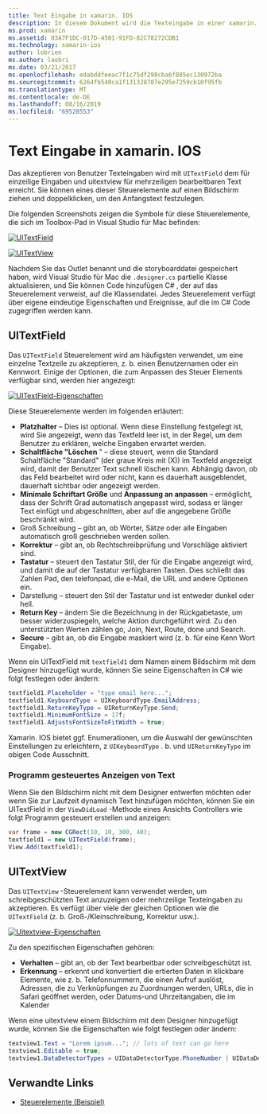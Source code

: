 ```yaml
---
title: Text Eingabe in xamarin. IOS
description: In diesem Dokument wird die Texteingabe in einer xamarin. IOS-App beschrieben. Es wird erläutert, wie UITextField und uitextview sowohl Programm gesteuert als auch im IOS-Designer verwendet werden.
ms.prod: xamarin
ms.assetid: 03A7F1DC-017D-4501-91FD-82C78272CDB1
ms.technology: xamarin-ios
author: lobrien
ms.author: laobri
ms.date: 03/21/2017
ms.openlocfilehash: edabddfeeac7f1c75df298cba6f885ec130972ba
ms.sourcegitcommit: 6264fb540ca1f131328707e295e7259cb10f95fb
ms.translationtype: MT
ms.contentlocale: de-DE
ms.lasthandoff: 08/16/2019
ms.locfileid: "69528553"
---
```

# <a name="text-input-in-xamarinios"></a>Text Eingabe in xamarin. IOS

Das akzeptieren von Benutzer Texteingaben wird mit `UITextField` dem für einzeilige Eingaben und uitextview für mehrzeiligen bearbeitbaren Text erreicht. Sie können eines dieser Steuerelemente auf einen Bildschirm ziehen und doppelklicken, um den Anfangstext festzulegen.

Die folgenden Screenshots zeigen die Symbole für diese Steuerelemente, die sich im Toolbox-Pad in Visual Studio für Mac befinden:

 [![](text-input-images/image11a.png "UITextField")](text-input-images/image11a.png#lightbox)

 [![](text-input-images/image13a.png "UITextView")](text-input-images/image13a.png#lightbox)

Nachdem Sie das Outlet benannt und die storyboarddatei gespeichert haben, wird Visual Studio für Mac die `.designer.cs` partielle Klasse aktualisieren, und Sie können Code hinzufügen C# , der auf das Steuerelement verweist, auf die Klassendatei. Jedes Steuerelement verfügt über eigene eindeutige Eigenschaften und Ereignisse, auf die im C# Code zugegriffen werden kann.

 <a name="UITextField" />


## <a name="uitextfield"></a>UITextField

Das `UITextField` Steuerelement wird am häufigsten verwendet, um eine einzelne Textzeile zu akzeptieren, z. b. einen Benutzernamen oder ein Kennwort. Einige der Optionen, die zum Anpassen des Steuer Elements verfügbar sind, werden hier angezeigt:

 [![](text-input-images/image15a.png "UITextField-Eigenschaften")](text-input-images/image15a.png#lightbox)

Diese Steuerelemente werden im folgenden erläutert:

- **Platzhalter** – Dies ist optional. Wenn diese Einstellung festgelegt ist, wird Sie angezeigt, wenn das Textfeld leer ist, in der Regel, um dem Benutzer zu erklären, welche Eingaben erwartet werden.
- **Schaltfläche "Löschen** " – diese steuert, wenn die Standard Schaltfläche "Standard" (der graue Kreis mit (X)) im Textfeld angezeigt wird, damit der Benutzer Text schnell löschen kann. Abhängig davon, ob das Feld bearbeitet wird oder nicht, kann es dauerhaft ausgeblendet, dauerhaft sichtbar oder angezeigt werden.
- **Minimale Schriftart Größe** und **Anpassung an anpassen** – ermöglicht, dass der Schrift Grad automatisch angepasst wird, sodass er länger Text einfügt und abgeschnitten, aber auf die angegebene Größe beschränkt wird.
- Groß Schreibung – gibt an, ob Wörter, Sätze oder alle Eingaben automatisch groß geschrieben werden sollen.
- **Korrektur** – gibt an, ob Rechtschreibprüfung und Vorschläge aktiviert sind.
- **Tastatur** – steuert den Tastatur Stil, der für die Eingabe angezeigt wird, und damit die auf der Tastatur verfügbaren Tasten. Dies schließt das Zahlen Pad, den telefonpad, die e-Mail, die URL und andere Optionen ein.
- Darstellung – steuert den Stil der Tastatur und ist entweder dunkel oder hell.
- **Return Key** – ändern Sie die Bezeichnung in der Rückgabetaste, um besser widerzuspiegeln, welche Aktion durchgeführt wird. Zu den unterstützten Werten zählen go, Join, Next, Route, done und Search.
- **Secure** – gibt an, ob die Eingabe maskiert wird (z. b. für eine Kenn Wort Eingabe).


Wenn ein UITextField mit `textfield1` dem Namen einem Bildschirm mit dem Designer hinzugefügt wurde, können Sie seine Eigenschaften in C# wie folgt festlegen oder ändern:

```csharp
textfield1.Placeholder = "type email here...";
textfield1.KeyboardType = UIKeyboardType.EmailAddress;
textfield1.ReturnKeyType = UIReturnKeyType.Send;
textfield1.MinimumFontSize = 17f;
textfield1.AdjustsFontSizeToFitWidth = true;
```

Xamarin. IOS bietet ggf. Enumerationen, um die Auswahl der gewünschten Einstellungen zu erleichtern, z `UIKeyboardType` . b. und `UIReturnKeyType` im obigen Code Ausschnitt.

### <a name="display-text-programmatically"></a>Programm gesteuertes Anzeigen von Text

Wenn Sie den Bildschirm nicht mit dem Designer entwerfen möchten oder wenn Sie zur Laufzeit dynamisch Text hinzufügen möchten, können Sie ein UITextField in der `ViewDidLoad` -Methode eines Ansichts Controllers wie folgt Programm gesteuert erstellen und anzeigen:

```csharp
var frame = new CGRect(10, 10, 300, 40);
textfield1 = new UITextField(frame);
View.Add(textfield1);
```

 <a name="UITextView" />


## <a name="uitextview"></a>UITextView

Das `UITextView` -Steuerelement kann verwendet werden, um schreibgeschützten Text anzuzeigen oder mehrzeilige Texteingaben zu akzeptieren. Es verfügt über viele der gleichen Optionen wie die `UITextField` (z. b. Groß-/Kleinschreibung, Korrektur usw.).

 [![](text-input-images/image16a.png "Uitextview-Eigenschaften")](text-input-images/image16a.png#lightbox)

Zu den spezifischen Eigenschaften gehören:

- **Verhalten** – gibt an, ob der Text bearbeitbar oder schreibgeschützt ist.
- **Erkennung** – erkennt und konvertiert die ertierten Daten in klickbare Elemente, wie z. b. Telefonnummern, die einen Aufruf auslöst, Adressen, die zu Verknüpfungen zu Zuordnungen werden, URLs, die in Safari geöffnet werden, oder Datums-und Uhrzeitangaben, die im Kalender


Wenn eine uitextview einem Bildschirm mit dem Designer hinzugefügt wurde, können Sie die Eigenschaften wie folgt festlegen oder ändern:

```csharp
textview1.Text = "Lorem ipsum..."; // lots of text can go here
textview1.Editable = true;
textview1.DataDetectorTypes = UIDataDetectorType.PhoneNumber | UIDataDetectorType.Link;
```



## <a name="related-links"></a>Verwandte Links

- [Steuerelemente (Beispiel)](https://docs.microsoft.com/samples/xamarin/ios-samples/controls)
